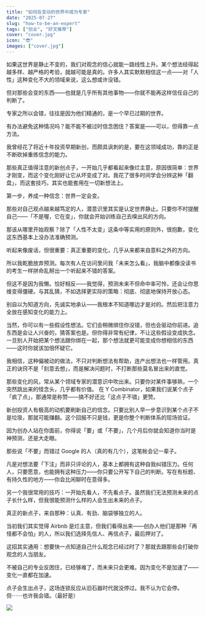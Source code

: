 ```yaml
---
title: "如何在变动的世界中成为专家"
date: "2025-07-27"
slug: "how-to-be-an-expert"
tags: ["创业", "好文推荐"]
cover: "cover.jpg"
icon: "😎"
images: ["cover.jpg"]
---
```

如果这世界是静止不变的，我们对观念的信心就能一路线性上升。某个想法经得起越多样、越严格的考验，就越可能是真的。许多人其实默默相信这一点——对「人性」这种变化不大的领域来说，这么想或许没错。



但对那些会变的东西——也就是几乎所有其他事物——你就不能再这样信任自己的判断了。



专家之所以会错，往往是因为他们精通的，是一个早已过期的世界。



有办法避免这种情况吗？能不能不被过时信念困住？答案是——可以，但得靠一点方法。



我曾经花了将近十年投资早期新创，而颇具讽刺的是，要在这领域成功，靠的正是不断砍掉重练信念的能力。



那些真正值得注意的新创点子，一开始几乎都看起来像烂主意，原因很简单：世界才刚变，而这个变化刚好让它从坏变成了对。我花了很多时间学会分辨这种「翻盘」，而这套技巧，其实也能套用在一切新想法上。



第一步，养成一种信念：世界一定会变。



那些对自己观点越来越笃定的人，潜意识里其实是认定世界静止。只要你不时提醒自己——「不是喔，它在变」，你就会开始训练自己去嗅出风的方向。



那该从哪里开始观察？除了「人性不太变」这条中等实用的原则外，很抱歉，变化这东西基本上没办法准确预测。



听起来像废话，但很重要：真正重要的变化，几乎从来都来自意料之外的方向。



所以我乾脆放弃预测。每次有人在访问里问我「未来怎么看」，我脑中都像没读书的考生一样拼命乱掰出一个听起来不错的答案。



但这不是因为我懒。恰好相反——我觉得，预测未来不但命中率可怜，还会让你思维变得僵硬。与其乱猜，不如选择更实际的策略：彻底、彻底地保持开放心态。



别自以为知道方向，先诚实地承认——我根本不知道哪边才是对的。然后把注意力全放在感知变化的能力上。



当然，你可以有一些假设性想法。它们会稍微绑住你没错，但也会驱动你前进。追东西是会让人兴奋的，猜答案也是。但你得非常有纪律，不让这些假设变成执念。
一旦别人开始把某个想法跟你绑在一起，那个想法就更可能变成你想相信的东西——这时你就该加倍怀疑它。



我相信，这种偏被动的做法，不只对判断想法有帮助，连产出想法也一样管用。真正的诀窍不是「刻意去想」，而是解决问题时，不打断那些莫名冒出来的直觉。



那些变化的风，常从某个领域专家的潜意识中吹出来。只要你对某件事够熟，一个突然跳出来的怪念头，几乎都有价值。
在 Y Combinator，如果我们说某个点子「疯了点」，那通常是称赞——搞不好还比「这点子不错」更赞。



新创投资人有极高的动机要刷新自己的信念。只要比别人早一步意识到某个点子不是垃圾，那就可能赚翻。这个回报不只是钱，更是你整个判断体系的现场验证。



因为创办人站在你面前，你得说「要」或「不要」，几个月后你就会知道你当时是神预测，还是大走眼。



那些说「不要」而错过 Google 的人（真的有几个），这笔帐会记一辈子。



凡是对想法要「下注」而非只评论的人，基本上都拥有这种自我纠错压力。任何人，只要愿意，也能拥有这种压力——你只要公开写下自己的判断。写在有标题、有持久性的地方——你会比闲聊时在意得多。



另一个我很常用的技巧：一开始先看人，不先看点子。虽然我们无法预测未来的点子长什么样，但我很能预测什么样的人会生出未来的点子。



真正的新点子，来自那种：认真、有劲、脑袋够独立的人。



当初我们其实觉得 Airbnb 是烂主意，但我们看得出来——创办人他们是那种「再怪都不会怕」的人，所以我们选择先信人、再信点子，最后押对了。



这招其实通用：想要快一点知道自己什么观念已经过时了？那就去跟那些会打破你观念的人当朋友。



不被自己的专业反困住，已经够难了，而未来只会更难。因为变化不是加速了——变化一直都在加速。



点子会生出点子，这场连锁反应从旧石器时代就没停过。我不认为它会停。
但⋯⋯也许我会错。（最好是）




![](https://prod-files-secure.s3.us-west-2.amazonaws.com/112d0858-5090-4d34-a606-b75eb8d65fd2/46476355-9cf3-4e99-9b7a-3531bc426380/1000202064.png?X-Amz-Algorithm=AWS4-HMAC-SHA256&X-Amz-Content-Sha256=UNSIGNED-PAYLOAD&X-Amz-Credential=ASIAZI2LB466ZGISZT4K%2F20250729%2Fus-west-2%2Fs3%2Faws4_request&X-Amz-Date=20250729T071838Z&X-Amz-Expires=3600&X-Amz-Security-Token=IQoJb3JpZ2luX2VjEHcaCXVzLXdlc3QtMiJHMEUCIFzCDCEZXz480UnHqilPx%2BFCfU6%2F4BBITr7cL43LJRdnAiEAslzy5n%2FZiyj01kNBXT8Ae76KlfhpNHbUgWFrmBEERFMqiAQIoP%2F%2F%2F%2F%2F%2F%2F%2F%2F%2FARAAGgw2Mzc0MjMxODM4MDUiDBMYEpzZgqDvZx9OTircA54hhG%2B5rYOsYwVC%2FwYJdyuzJ3zKRpnzyYjjsJrzTGr4MmEYfQTtcNyVD%2BrUZJVnnCOoPPHG5NaVhXHHc8rRb1iGII175BxZT3Acm11TCjBUbuKijg4MHnDS06J4mr%2FfiLBLsLi0wH9qTP8o%2BMctzzvCClcwDtMrIlDD88Y5RTESbqcFVIHrcU4uixiofGaZLpadbiWu8wVKC9%2FEukSB00GnKVt5GwxeqbY6gWwfpPttsCOt6ruN%2BIMiUD2Pw0ITgmhgA8IKoWp3CKcP6xY4fE2zSGrlEG5cp%2B3YgfrIdqoH2ukuiLw0gnzVrR0PBuQJ5R%2FnLFONRXOlVZfaUgZxsI1Su%2Fc%2BN%2Fi8BQTdBEZM9VwoOybTQ0VHVGaS0elIl9EdIKFsTHCHZOvltHcGUNJfPqiBWF9YMVkI0CQmPI1vRb9nFfT9EQAKyRzKSf5FmzRXeJr3nZt2MSznkfHJvus65LZX7r204AwKbEOyI50kxWA%2BAUeM%2FYNmk0%2BwkQfZ53n1NiHiHDaiIBMu%2FvZB3TjtJfP9ihsc9ZBhdofBIMceUrBpkPhomprr5uCEsyStYDD9LnW%2BmjjLX4wYkV6BiOB2a9rF1UF2DaeHWwqzF3Z9tCPYd8xD2UlkLH6VKicKMLDfocQGOqUBrfLnOLlsBGK0uC%2F9qFupCcA0gdk8zboMngNxZXBUn0Y4ePReIBaw6FY1xJsqc6McTEPTgZoEbV8zRhNgaWmlQEGem5na39zM9QLx52SFUaC6S%2FSlz23cC%2BBszOWNU0%2FA%2BQ61VBsTaJ1XH9mRXSSBQILRW0bM7iSfbomnKDMBQfcSTPfKkmCR025IDggd5tZ3gFLHf1Mlvtc3Jb1XYAsA%2B8FiF44I&X-Amz-Signature=42b596bcae870c5dc30e65fae7f7c9041755da09bb7ef49bde9f8a93d71546ec&X-Amz-SignedHeaders=host&x-amz-checksum-mode=ENABLED&x-id=GetObject)

